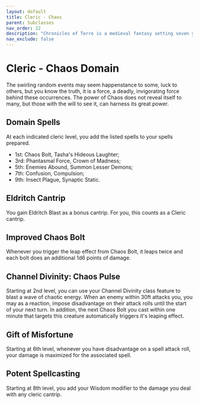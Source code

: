```yaml
---
layout: default
title: Cleric - Chaos
parent: Subclasses
nav_order: 22
description: "Chronicles of Terre is a medieval fantasy setting seven years in the writing, currently for dungeons & dragons 5th edition."
nav_exclude: false
---
```


# Cleric - Chaos Domain

The swirling random events may seem happenstance to some, luck to others, but you know the truth, it is a force, a deadly, invigorating force behind these occurrences. The power of Chaos does not reveal itself to many, but those with the will to see it, can harness its great power. 

## Domain Spells

At each indicated cleric level, you add the listed spells to your spells prepared.
- 1st: Chaos Bolt, Tasha's Hideous Laughter;
- 3rd: Phantasmal Force, Crown of Madness;
- 5th: Enemies Abound, Summon Lesser Demons;
- 7th: Confusion, Compulsion;
- 9th: Insect Plague, Synaptic Static.

## Eldritch Cantrip

You gain Eldritch Blast as a bonus cantrip. For you, this counts as a Cleric cantrip. 

## Improved Chaos Bolt

Whenever you trigger the leap effect from Chaos Bolt, it leaps twice and each bolt does an additional 1d6 points of damage. 

## Channel Divinity: Chaos Pulse

Starting at 2nd level, you can use your Channel Divinity class feature to blast a wave of chaotic energy. When an enemy within 30ft attacks you, you may as a reaction, impose disadvantage on their attack rolls until the start of your next turn. In addition, the next Chaos Bolt you cast within one minute that targets this creature automatically triggers it's leaping effect. 

## Gift of Misfortune

Starting at 6th level, whenever you have disadvantage on a spell attack roll, your damage is maximized for the associated spell. 

## Potent Spellcasting

Starting at 8th level, you add your Wisdom modifier to the damage you deal with any cleric cantrip. 